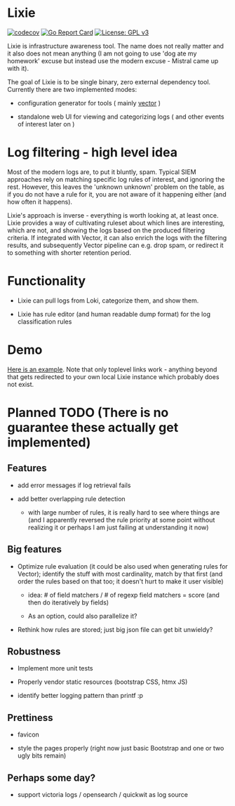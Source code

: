 # Lixie  #

[![codecov](https://codecov.io/gh/fingon/lixie/graph/badge.svg?token=19T4DQWNFP)](https://codecov.io/gh/fingon/lixie)
[![Go Report Card](https://goreportcard.com/badge/fingon/lixie)](https://goreportcard.com/report/fingon/lixie)
[![License: GPL v3](https://img.shields.io/badge/License-GPLv3-blue.svg)](https://www.gnu.org/licenses/gpl-3.0)

Lixie is infrastructure awareness tool. The name does not really matter and
it also does not mean anything (I am not going to use 'dog ate my homework'
excuse but instead use the modern excuse - Mistral came up with it).

The goal of Lixie is to be single binary, zero external dependency
tool. Currently there are two implemented modes:

- configuration generator for tools ( mainly [vector](https://vector.dev) )

- standalone web UI for viewing and categorizing logs ( and other events of
  interest later on )

# Log filtering - high level idea

Most of the modern logs are, to put it bluntly, spam. Typical SIEM
approaches rely on matching specific log rules of interest, and
ignoring the rest. However, this leaves the 'unknown unknown' problem
on the table, as if you do not have a rule for it, you are not aware
of it happening either (and how often it happens).

Lixie's approach is inverse - everything is worth looking at, at least
once. Lixie provides a way of cultivating ruleset about which lines are
interesting, which are not, and showing the logs based on the produced
filtering criteria. If integrated with Vector, it can also enrich the logs
with the filtering results, and subsequently Vector pipeline can e.g. drop
spam, or redirect it to something with shorter retention period.

# Functionality

- Lixie can pull logs from Loki, categorize them, and show them.

- Lixie has rule editor (and human readable dump format) for the log
  classification rules

# Demo

[Here is an example](http://www.iki.fi/fingon/lixie/). Note that only
toplevel links work - anything beyond that gets redirected to your own
local Lixie instance which probably does not exist.

# Planned TODO (There is no guarantee these actually get implemented)

## Features

- add error messages if log retrieval fails

- add better overlapping rule detection

  - with large number of rules, it is really hard to see where things
    are (and I apparently reversed the rule priority at some point
    without realizing it or perhaps I am just failing at understanding
    it now)

## Big features

- Optimize rule evaluation (it could be also used when generating rules for
  Vector); identify the stuff with most cardinality, match by that first
  (and order the rules based on that too; it doesn't hurt to make it user
  visible)

    - idea: # of field matchers / # of regexp field matchers = score (and
      then do iteratively by fields)

    - As an option, could also parallelize it?

- Rethink how rules are stored; just big json file can get bit unwieldy?

## Robustness

- Implement more unit tests

- Properly vendor static resources (bootstrap CSS, htmx JS)

- identify better logging pattern than printf :p

## Prettiness

- favicon

- style the pages properly (right now just basic Bootstrap and one or two
  ugly bits remain)

## Perhaps some day?

- support victoria logs / opensearch /  quickwit as log source
